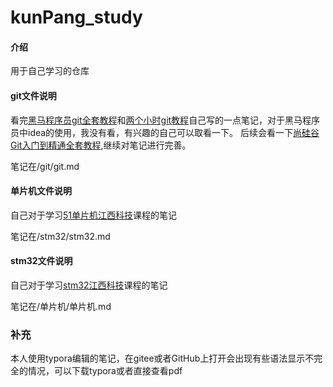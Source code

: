 # kunPang_study

#### 介绍
用于自己学习的仓库



#### git文件说明

看完[黑马程序员git全套教程](https://www.bilibili.com/video/BV1MU4y1Y7h5?spm_id_from=333.788.videopod.episodes&vd_source=5f8610a33e469a605635adbbdcc8c98e)和[两个小时git教程](https://www.bilibili.com/video/BV1HM411377j?spm_id_from=333.788.videopod.sections&vd_source=5f8610a33e469a605635adbbdcc8c98)自己写的一点笔记，对于黑马程序员中idea的使用，我没有看，有兴趣的自己可以取看一下。
后续会看一下[尚硅谷Git入门到精通全套教程](https://www.bilibili.com/video/BV1vy4y1s7k6?spm_id_from=333.788.videopod.episodes&vd_source=5f8610a33e469a605635adbbdcc8c98e),继续对笔记进行完善。



笔记在/git/git.md


#### 单片机文件说明

自己对于学习[51单片机江西科技](https://www.bilibili.com/video/BV1Mb411e7re/?spm_id_from=333.337.search-card.all.click&vd_source=5f8610a33e469a605635adbbdcc8c98e)课程的笔记



笔记在/stm32/stm32.md

#### stm32文件说明

自己对于学习[stm32江西科技](https://www.bilibili.com/video/BV1th411z7sn/?spm_id_from=333.337.search-card.all.click&vd_source=5f8610a33e469a605635adbbdcc8c98e)课程的笔记



笔记在/单片机/单片机.md



### 补充
本人使用typora编辑的笔记，在gitee或者GitHub上打开会出现有些语法显示不完全的情况，可以下载typora或者直接查看pdf